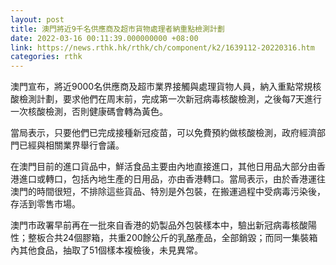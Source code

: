 ```yaml
---
layout: post
title: 澳門將近9千名供應商及超市貨物處理者納重點檢測計劃
date: 2022-03-16 00:11:39.000000000 +08:00
link: https://news.rthk.hk/rthk/ch/component/k2/1639112-20220316.htm
categories: rthk
---
```


澳門宣布，將近9000名供應商及超市業界接觸與處理貨物人員，納入重點常規核酸檢測計劃，要求他們在周末前，完成第一次新冠病毒核酸檢測，之後每7天進行一次核酸檢測，否則健康碼會轉為黃色。

當局表示，只要他們已完成接種新冠疫苗，可以免費預約做核酸檢測，政府經濟部門已經與相關業界舉行會議。

在澳門目前的進口貨品中，鮮活食品主要由內地直接進口，其他日用品大部分由香港進口或轉口，包括內地生產的日用品，亦由香港轉口。當局表示，由於香港運往澳門的時間很短，不排除這些貨品、特別是外包裝，在搬運過程中受病毒污染後，存活到零售市場。

澳門市政署早前再在一批來自香港的奶製品外包裝樣本中，驗出新冠病毒核酸陽性；整板合共24個膠箱，共重200餘公斤的乳酪產品，全部銷毀；而同一集裝箱內其他食品，抽取了51個樣本複檢後，未見異常。
